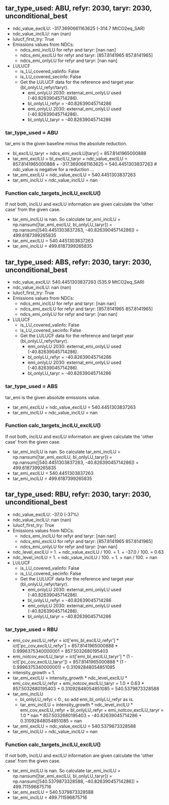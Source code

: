 

## tar_type_used: ABU, refyr: 2030, taryr: 2030, unconditional_best
- ndc_value_exclLU: -317.3690661163625 (-314.7 MtCO2eq_SAR)
- ndc_value_inclLU: nan (nan)
- lulucf_first_try: True
- Emissions values from NDCs:
  - ndcs_emi_inclLU for refyr and taryr: [nan nan]
  - ndcs_emi_exclLU for refyr and taryr: [857.8141965 857.8141965]
  - ndcs_emi_onlyLU for refyr and taryr: [nan nan]
- LULUCF
  - is_LU_covered_valinfo: False
  - is_LU_covered_secinfo: False
  - Get the LULUCF data for the reference and target year (bl_onlyLU_refyr/taryr).
    - emi_onlyLU 2030: external_emi_onlyLU used (-40.82639045714286).
    - bl_onlyLU_refyr = -40.82639045714286
    - emi_onlyLU 2030: external_emi_onlyLU used (-40.82639045714286).
    - bl_onlyLU_taryr = -40.82639045714286
### tar_type_used = ABU
tar_emi is the given baseline minus the absolute reduction.
- bl_exclLU_taryr = ndcs_emi_exclLU[taryr] = 857.8141965000888
- tar_emi_exclLU = bl_exclLU_taryr + ndc_value_exclLU = 857.8141965000888 + -317.3690661163625 = 540.4451303837263 # ndc_value is negative for a reduction ...
- tar_emi_exclLU = ndc_value_exclLU = 540.4451303837263
- tar_emi_inclLU = ndc_value_inclLU = nan
### Function calc_targets_inclLU_exclLU()
If not both, inclLU and exclLU information are given calculate the 'other case' from the given case.
- tar_emi_inclLU is nan. So calculate tar_emi_inclLU = np.nansum([tar_emi_exclLU, bl_onlyLU_taryr]) = np.nansum([540.4451303837263, -40.82639045714286]) = 499.6187399265835
- tar_emi_exclLU = 540.4451303837263
- tar_emi_inclLU = 499.6187399265835

## tar_type_used: ABS, refyr: 2030, taryr: 2030, unconditional_best
- ndc_value_exclLU: 540.4451303837263 (535.9 MtCO2eq_SAR)
- ndc_value_inclLU: nan (nan)
- lulucf_first_try: True
- Emissions values from NDCs:
  - ndcs_emi_inclLU for refyr and taryr: [nan nan]
  - ndcs_emi_exclLU for refyr and taryr: [857.8141965 857.8141965]
  - ndcs_emi_onlyLU for refyr and taryr: [nan nan]
- LULUCF
  - is_LU_covered_valinfo: False
  - is_LU_covered_secinfo: False
  - Get the LULUCF data for the reference and target year (bl_onlyLU_refyr/taryr).
    - emi_onlyLU 2030: external_emi_onlyLU used (-40.82639045714286).
    - bl_onlyLU_refyr = -40.82639045714286
    - emi_onlyLU 2030: external_emi_onlyLU used (-40.82639045714286).
    - bl_onlyLU_taryr = -40.82639045714286
### tar_type_used = ABS
tar_emi is the given absolute emissions value.
- tar_emi_exclLU = ndc_value_exclLU = 540.4451303837263
- tar_emi_inclLU = ndc_value_inclLU = nan
### Function calc_targets_inclLU_exclLU()
If not both, inclLU and exclLU information are given calculate the 'other case' from the given case.
- tar_emi_inclLU is nan. So calculate tar_emi_inclLU = np.nansum([tar_emi_exclLU, bl_onlyLU_taryr]) = np.nansum([540.4451303837263, -40.82639045714286]) = 499.6187399265835
- tar_emi_exclLU = 540.4451303837263
- tar_emi_inclLU = 499.6187399265835

## tar_type_used: RBU, refyr: 2030, taryr: 2030, unconditional_best
- ndc_value_exclLU: -37.0 (-37%)
- ndc_value_inclLU: nan (nan)
- lulucf_first_try: True
- Emissions values from NDCs:
  - ndcs_emi_inclLU for refyr and taryr: [nan nan]
  - ndcs_emi_exclLU for refyr and taryr: [857.8141965 857.8141965]
  - ndcs_emi_onlyLU for refyr and taryr: [nan nan]
- ndc_level_exclLU = 1. + ndc_value_exclLU / 100. = 1. + -37.0 / 100. = 0.63
- ndc_level_inclLU = 1. + ndc_value_inclLU / 100. = 1. + nan / 100. = nan
- LULUCF
  - is_LU_covered_valinfo: False
  - is_LU_covered_secinfo: False
  - Get the LULUCF data for the reference and target year (bl_onlyLU_refyr/taryr).
    - emi_onlyLU 2030: external_emi_onlyLU used (-40.82639045714286).
    - bl_onlyLU_refyr = -40.82639045714286
    - emi_onlyLU 2030: external_emi_onlyLU used (-40.82639045714286).
    - bl_onlyLU_taryr = -40.82639045714286
### tar_type_used = RBU
- emi_cov_exclLU_refyr = ict['emi_bl_exclLU_refyr'] * ict['pc_cov_exclLU_refyr'] = 857.8141965000888 * 0.9996375340000001 = 857.5032680195403
- emi_notcov_exclLU_taryr = ict['emi_bl_exclLU_taryr'] * (1 - ict['pc_cov_exclLU_taryr']) = 857.8141965000888 * (1 - 0.9996375340000001) = 0.31092848054851085
- intensity_growth = 1.
- tar_emi_exclLU = intensity_growth * ndc_level_exclLU * emi_cov_exclLU_refyr + emi_notcov_exclLU_taryr = 1.0 * 0.63 * 857.5032680195403 + 0.31092848054851085 = 540.5379873328588
- tar_emi_inclLU
  - bl_onlyLU_refyr < 0., so add emi_bl_onlyLU_refyr as is.
  - tar_emi_inclLU = intensity_growth * ndc_level_inclLU * emi_cov_exclLU_refyr + bl_onlyLU_refyr + emi_notcov_exclLU_taryr = 1.0 * nan * 857.5032680195403 + -40.82639045714286 + 0.31092848054851085 = nan
- tar_emi_exclLU = ndc_value_exclLU = 540.5379873328588
- tar_emi_inclLU = ndc_value_inclLU = nan
### Function calc_targets_inclLU_exclLU()
If not both, inclLU and exclLU information are given calculate the 'other case' from the given case.
- tar_emi_inclLU is nan. So calculate tar_emi_inclLU = np.nansum([tar_emi_exclLU, bl_onlyLU_taryr]) = np.nansum([540.5379873328588, -40.82639045714286]) = 499.711596875716
- tar_emi_exclLU = 540.5379873328588
- tar_emi_inclLU = 499.711596875716